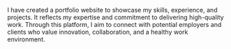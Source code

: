 I have created a portfolio website to showcase my skills, experience, and projects. It reflects my expertise and commitment to delivering high-quality work. Through this platform, I aim to connect with potential employers and clients who value innovation, collaboration, and a healthy work environment.
